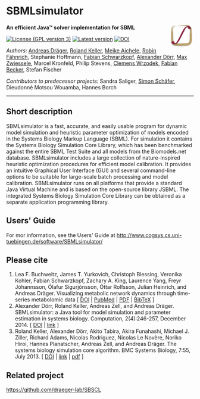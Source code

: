 # SBMLsimulator
<img align="right" src="resources/org/sbml/simulator/gui/img/SBMLsimulator_64.png"/>

**An efficient Java™ solver implementation for SBML**

[![License (GPL version 3)](https://img.shields.io/badge/license-LGPLv3.0-blue.svg?style=plastic)](http://opensource.org/licenses/LGPL-3.0)
[![Latest version](https://img.shields.io/badge/Latest_version-1.2.1-brightgreen.svg?style=plastic)](https://github.com/draeger-lab/SBMLsimulator/releases/)
[![DOI](http://img.shields.io/badge/DOI-10.3390%20%2F%20computation2040246-blue.svg?style=plastic)](http://dx.doi.org/10.3390/computation2040246)

*Authors:* [Andreas Dräger](https://github.com/draeger/), [Roland Keller](https://github.com/RolandKeller5), [Meike Aichele](https://github.com/MeikeAi), [Robin Fähnrich](https://github.com/robin-f/), Stephanie Hoffmann, [Fabian Schwarzkopf](https://github.com/fskpf/), [Alexander Dörr](https://github.com/a-doerr/), [Max Zwiessele](https://github.com/mzwiessele), Marcel Kronfeld, Philip Stevens, [Clemens Wrzodek](https://github.com/Clemens82/), [Fabian Becker](https://github.com/halfdan/), Stefan Fischer

*Contributors to predecessor projects:* Sandra Saliger, [Simon Schäfer](https://github.com/shsshs), Dieudonné Motsou Wouamba, Hannes Borch
___________________________________________________________________________________________________________

## Short description
SBMLsimulator is a fast, accurate, and easily usable program for dynamic model simulation and heuristic parameter optimization of models encoded in the Systems Biology Markup Language (SBML). For simulation it contains the Systems Biology Simulation Core Library, which has
been benchmarked against the entire SBML Test Suite and all models from the Biomodels.net database. SBMLsimulator includes a large collection of nature-inspired heuristic optimization procedures for efficient model calibration. It provides an intuitive Graphical User Interface (GUI) and several command-line options to be suitable for large-scale batch processing and model calibration. SBMLsimulator runs on all platforms that provide a standard Java Virtual Machine and is based on the open-source library JSBML. The integrated Systems Biology Simulation Core Library can be obtained as a separate application programming library.

## Users' Guide

For mor information, see the Users' Guide at http://www.cogsys.cs.uni-tuebingen.de/software/SBMLsimulator/

## Please cite
1. Lea F. Buchweitz, James T. Yurkovich, Christoph Blessing, Veronika Kohler, Fabian Schwarzkopf, Zachary A. King, Laurence Yang, Freyr Jóhannsson, Ólafur Sigurjónsson, Óttar Rolfsson, Julian Heinrich, and Andreas Dräger. Visualizing metabolic network dynamics through time-series metabolomic data [ [DOI](https://doi.org/10.1186/s12859-020-3415-z) | [PubMed](https://identifiers.org/pubmed/32245365) | [PDF](https://bmcbioinformatics.biomedcentral.com/track/pdf/10.1186/s12859-020-3415-z) | [BibTeX](https://uni-tuebingen.de/fileadmin/Uni_Tuebingen/Fakultaeten/MatNat/Fachbereiche/Informatik/Lehrstuehle/Computational_Systems_Biology/publications/Buchweitz2020.bib) ]
2. Alexander Dörr, Roland Keller, Andreas Zell, and Andreas Dräger. SBMLsimulator: a Java tool for model simulation and parameter estimation in systems biology. Computation, 2(4):246-257, December 2014. [ [DOI](http://dx.doi.org/10.3390/computation2040246) | [link](http://www.mdpi.com/2079-3197/2/4/246) ]
3. Roland Keller, Alexander Dörr, Akito Tabira, Akira Funahashi, Michael J. Ziller, Richard Adams, Nicolas Rodriguez, Nicolas Le Novère, Noriko Hiroi, Hannes Planatscher, Andreas Zell, and Andreas Dräger. The systems biology simulation core algorithm. BMC Systems Biology, 7:55, July 2013. [ [DOI](http://dx.doi.org/10.1186/1752-0509-7-55) | [link](http://www.biomedcentral.com/1752-0509/7/55) | [pdf](http://www.biomedcentral.com/content/pdf/1752-0509-7-55.pdf) ]

## Related project

https://github.com/draeger-lab/SBSCL
